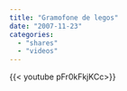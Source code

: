 ```yaml
---
title: "Gramofone de legos"
date: "2007-11-23"
categories:
  - "shares"
  - "videos"
---
```


<div style="width: 70vw;">{{< youtube pFr0kFkjKCc>}}</div>
